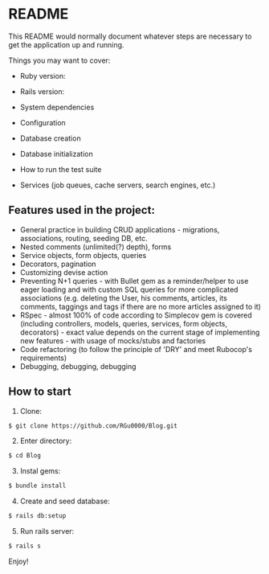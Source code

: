 # README

This README would normally document whatever steps are necessary to get the
application up and running.

Things you may want to cover:

* Ruby version:
* Rails version:

* System dependencies

* Configuration

* Database creation

* Database initialization

* How to run the test suite

* Services (job queues, cache servers, search engines, etc.)

## Features used in the project:
* General practice in building CRUD applications - migrations, associations, routing, seeding DB, etc.
* Nested comments (unlimited(?) depth), forms
* Service objects, form objects, queries
* Decorators, pagination
* Customizing devise action
* Preventing N+1 queries - with Bullet gem as a reminder/helper to use eager loading and with custom SQL queries for more complicated associations (e.g. deleting the User, his comments, articles, its comments, taggings and tags if there are no more articles assigned to it)
* RSpec - almost 100% of code according to Simplecov gem is covered (including controllers, models, queries, services, form objects, decorators) - exact value depends on the current stage of implementing new features - with usage of mocks/stubs and factories
* Code refactoring (to follow the principle of 'DRY' and meet Rubocop's requirements)
* Debugging, debugging, debugging

## How to start
1. Clone:
```bash
$ git clone https://github.com/RGu0000/Blog.git
```

2. Enter directory:
```bash
$ cd Blog
```

3. Instal gems:
```bash
$ bundle install
```

4. Create and seed database:
```bash
$ rails db:setup
```

5. Run rails server:
```bash
$ rails s
```

Enjoy!
